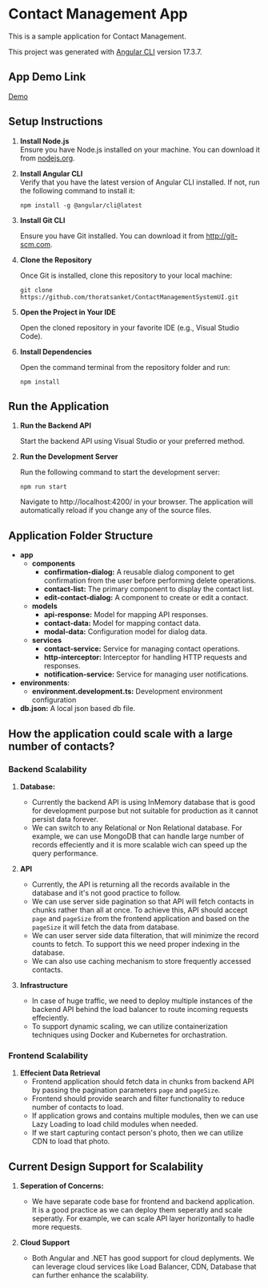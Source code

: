 # Contact Management App
This is a sample application for Contact Management.

This project was generated with [Angular CLI](https://github.com/angular/angular-cli) version 17.3.7.

## App Demo Link

[Demo](https://in.pinterest.com/pin/461337555595836411)

## Setup Instructions

1. **Install Node.js**  
   Ensure you have Node.js installed on your machine. You can download it from [nodejs.org](https://nodejs.org/).

2. **Install Angular CLI**  
   Verify that you have the latest version of Angular CLI installed. If not, run the following command to install it:
   ```
   npm install -g @angular/cli@latest 
   ```

3. **Install Git CLI**

    Ensure you have Git installed. You can download it from  http://git-scm.com.

4. **Clone the Repository**
    
    Once Git is installed, clone this repository to your local machine:
    ```
    git clone https://github.com/thoratsanket/ContactManagementSystemUI.git
    ```

5. **Open the Project in Your IDE**
    
    Open the cloned repository in your favorite IDE (e.g., Visual Studio Code).

6. **Install Dependencies**

    Open the command terminal from the repository folder and run:
    ```
    npm install
    ```

## Run the Application

1. **Run the Backend API**

    Start the backend API using Visual Studio or your preferred method.

2. **Run the Development Server**

    Run the following command to start the development server:
    ```
    npm run start
    ```
    Navigate to http://localhost:4200/ in your browser. The application will automatically reload if you change any of the source files.


## Application Folder Structure

- **app**
  - **components**
    - **confirmation-dialog:** A reusable dialog component to get confirmation from the user before performing delete operations.
    - **contact-list:** The primary component to display the contact list.
    - **edit-contact-dialog:** A component to create or edit a contact.
  - **models**
    - **api-response:** Model for mapping API responses.
    - **contact-data:** Model for mapping contact data.
    - **modal-data:** Configuration model for dialog data.
  - **services**
    - **contact-service:** Service for managing contact operations.
    - **http-interceptor:** Interceptor for handling HTTP requests and responses.
    - **notification-service:** Service for managing user notifications.
- **environments**:
    - **environment.development.ts:** Development environment configuration
- **db.json:** A local json based db file.
## How the application could scale with a large number of contacts?

### Backend Scalability

1. **Database:**
    - Currently the backend API is using InMemory database that is good for development purpose but not suitable for production as it cannot persist data forever.
    - We can switch to any Relational or Non Relational database. For example, we can use MongoDB that can handle large number of records effeciently and it is more scalable wich can speed up the query performance.

2. **API**
    - Currently, the API is returning all the records available in the database and it's not good practice to follow.
    - We can use server side pagination so that API will fetch contacts in chunks rather than all at once. To achieve this, API should accept `page` and `pageSize` from the frontend application and based on the `pageSize` it will fetch the data from database.
    - We can user server side data filteration, that will minimize the record counts to fetch. To support this we need proper indexing in the database.
    - We can also use caching mechanism to store frequently accessed contacts.

3. **Infrastructure**
    - In case of huge traffic, we need to deploy multiple instances of the backend API behind the load balancer to route incoming requests effeciently.
    - To support dynamic scaling, we can utilize containerization techniques using Docker and Kubernetes for orchastration. 

### Frontend Scalability

1.  **Effecient Data Retrieval**
    - Frontend application should fetch data in chunks from backend API by passing the pagination parameters `page` and `pageSize`.
    - Frontend should provide search and filter functionality to reduce number of contacts to load.
    - If application grows and contains multiple modules, then we can use Lazy Loading to load child modules when needed.
    - If we start capturing contact person's photo, then we can utilize CDN to load that photo.


## Current Design Support for Scalability

1.  **Seperation of Concerns:**
    - We have separate code base for frontend and backend application. It is a good practice as we can deploy them seperatly and scale seperatly.
      For example, we can scale API layer horizontally to hadle more requests.

2. **Cloud Support**
    - Both Angular and .NET has good support for cloud deplyments. We can leverage cloud services like Load Balancer, CDN, Database that can further enhance the scalability.
